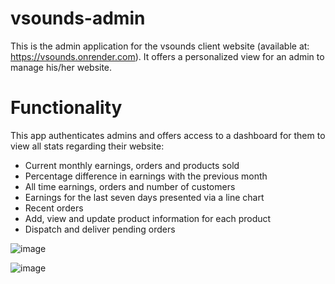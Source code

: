 # vsounds-admin
This is the admin application for the vsounds client website (available at: https://vsounds.onrender.com). It offers a personalized view for an admin to manage his/her website.

# Functionality
This app authenticates admins and offers access to a dashboard for them to view all stats regarding their website:
- Current monthly earnings, orders and products sold
- Percentage difference in earnings with the previous month
- All time earnings, orders and number of customers
- Earnings for the last seven days presented via a line chart
- Recent orders
- Add, view and update product information for each product
- Dispatch and deliver pending orders

![image](https://github.com/DKTOMZ/vsounds/assets/34268971/083e211c-9237-448f-bee1-9ed53997af37)


![image](https://github.com/DKTOMZ/vsounds/assets/34268971/f3c8420f-5f69-468a-b392-06aa8ece83a8)

